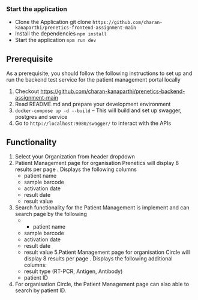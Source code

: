 

### Start the application

- Clone the Application git clone `https://github.com/charan-kanaparthi/prenetics-frontend-assignment-main`
- Install the dependencies `npm install`
- Start the application `npm run dev`

## Prerequisite
As a prerequisite, you should follow the following instructions to set up and run the backend test service for the patient management portal locally

1. Checkout https://github.com/charan-kanaparthi/prenetics-backend-assignment-main 
2. Read README.md and prepare your development environment 
3. `docker-compose up -d --build` – This will build and set up swagger, postgres and service
4. Go to `http://localhost:9080/swagger/` to interact with the APIs

## Functionality
1. Select your Organization from header dropdown
2. Patient Management page for organisation Prenetics will display 8 results per page . Displays the following columns
    * patient name
    * sample barcode
    * activation date
    * result date
    * result value
4.  Search functionality for the Patient Management is implement and can search page by the following
    * * patient name
    * sample barcode
    * activation date
    * result date
    * result value
5.Patient Management page for organisation Circle will display 8 results per page . Displays the following  additional columns:
    * result type (RT-PCR, Antigen, Antibody)
    * patient ID
6. For organisation Circle, the Patient Management page can also able to search by patient ID.


